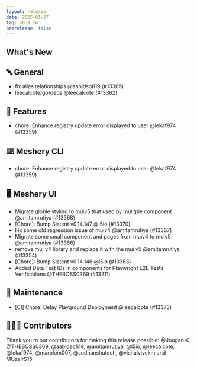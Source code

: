 ```yaml
---
layout: release
date: 2025-01-27
tag: v0.8.24
prerelease: false
---
```


## What's New

## 🔤 General

- fix alias relationships @aabidsofi19 (#13369)
- leecalcote/go/deps @leecalcote (#13362)

## 🚀 Features

- chore: Enhance registry update error displayed to user @lekaf974 (#13359)

## ⌨️ Meshery CLI

- chore: Enhance registry update error displayed to user @lekaf974 (#13359)

## 🖥 Meshery UI

- Migrate globle styling to muiv5 that used by mulitple component @amitamrutiya (#13368)
- \[Chore\]: Bump Sistent v0.14.147 @l5io (#13370)
- Fix some old regression issue of muiv4 @amitamrutiya (#13367)
- Migrate some small component and pages from muiv4 to muiv5 @amitamrutiya (#13366)
- remove mui v4 library and replace it with the mui v5 @amitamrutiya (#13354)
- \[Chore\]: Bump Sistent v0.14.146 @l5io (#13363)
- Added Data Test IDs in components for Playwright E2E Tests Verifications @THEBOSS0369 (#13211)

## 🧰 Maintenance

- \[CI\] Chore: Delay Playground Deployment @leecalcote (#13373)

## 👨🏽‍💻 Contributors

Thank you to our contributors for making this release possible:
@Jougan-0, @THEBOSS0369, @aabidsofi19, @amitamrutiya, @l5io, @leecalcote, @lekaf974, @marblom007, @sudhanshutech, @vishalvivekm and MUzairS15

